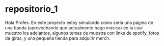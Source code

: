 # repositorio_1

Hola Profes. En este proyecto estoy simulando como sería una página de una banda (aprovechando que actualmente hago música) en la cual muestro los adelantos, algunos temas de muestra con links de spotify, fotos de giras, y una pequeña tienda para adquirir merch.
